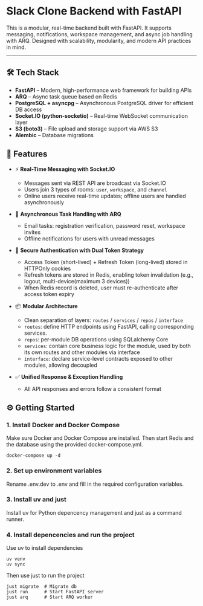 # Slack Clone Backend with FastAPI

This is a modular, real-time backend built with FastAPI. It supports messaging, notifications, workspace management, and async job handling with ARQ. Designed with scalability, modularity, and modern API practices in mind.

---
## 🛠 Tech Stack

- **FastAPI** – Modern, high-performance web framework for building APIs
- **ARQ** – Async task queue based on Redis
- **PostgreSQL + asyncpg** – Asynchronous PostgreSQL driver for efficient DB access
- **Socket.IO (python-socketio)** – Real-time WebSocket communication layer
- **S3 (boto3)** – File upload and storage support via AWS S3
- **Alembic** – Database migrations

## 🚀 Features

- ⚡ **Real-Time Messaging with Socket.IO**
  - Messages sent via REST API are broadcast via Socket.IO
  - Users join 3 types of rooms: `user`, `workspace`, and `channel`
  - Online users receive real-time updates; offline users are handled asynchronously

- 🧠 **Asynchronous Task Handling with ARQ**
  - Email tasks: registration verification, password reset, workspace invites
  - Offline notifications for users with unread messages

- 🔐 **Secure Authentication with Dual Token Strategy**
  - Access Token (short-lived) + Refresh Token (long-lived) stored in HTTPOnly cookies
  - Refresh tokens are stored in Redis, enabling token invalidation (e.g., logout, multi-device(maximum 3 devices))
  - When Redis record is deleted, user must re-authenticate after access token expiry

- 📦 **Modular Architecture**
  - Clean separation of layers: `routes` / `services` / `repos` / `interface`
  - `routes`: define HTTP endpoints using FastAPI, calling corresponding services.
  - `repos`: per-module DB operations using SQLalchemy Core
  - `services`: contain core business logic for the module, used by both its own routes and other modules via interface
  - `interface`: declare service-level contracts exposed to other modules, allowing decoupled

- ✅ **Unified Response & Exception Handling**
  - All API responses and errors follow a consistent format


## ⚙️ Getting Started

### 1. Install Docker and Docker Compose
Make sure Docker and Docker Compose are installed. Then start Redis and the database using the provided docker-compose.yml.
```
docker-compose up -d
```

### 2. Set up environment variables
Rename .env.dev to .env and fill in the required configuration variables.

### 3. Install uv and just
Install uv for Python depencency management and just as a command runner.

### 4. Install depencencies and run the project
Use uv to install dependencies
```
uv venv
uv sync
```
Then use just to run the project
```
just migrate  # Migrate db
just run      # Start FastAPI server
just arq      # Start ARQ worker
```